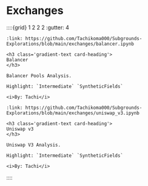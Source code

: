 # Exchanges

::::{grid} 1 2 2 2
:gutter: 4

```{grid-item-card}
:link: https://github.com/Tachikoma000/Subgrounds-Explorations/blob/main/exchanges/balancer.ipynb

<h3 class='gradient-text card-heading'>
Balancer
</h3>

Balancer Pools Analysis.

Highlight: `Intermediate` `SyntheticFields`

<i>By: Tachi</i>
```

```{grid-item-card}
:link: https://github.com/Tachikoma000/Subgrounds-Explorations/blob/main/exchanges/uniswap_v3.ipynb

<h3 class='gradient-text card-heading'>
Uniswap v3
</h3>

Uniswap V3 Analysis.

Highlight: `Intermediate` `SyntheticFields`

<i>By: Tachi</i>
```

::::
